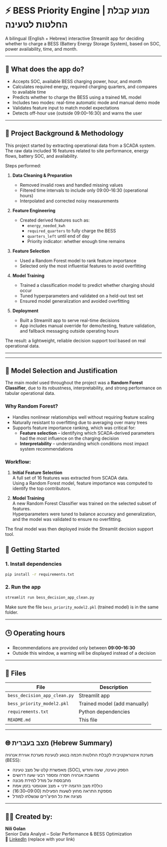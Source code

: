 
# ⚡ BESS Priority Engine | מנוע קבלת החלטות לטעינה

A bilingual (English + Hebrew) interactive Streamlit app for deciding whether to charge a BESS (Battery Energy Storage System), based on SOC, power availability, time, and month.

---

## 🧠 What does the app do?

- Accepts SOC, available BESS charging power, hour, and month
- Calculates required energy, required charging quarters, and compares to available time
- Predicts whether to charge the BESS using a trained ML model
- Includes two modes: real-time automatic mode and manual demo mode
- Validates feature input to match model expectations
- Detects off-hour use (outside 09:00–16:30) and warns the user

---

## 🔬 Project Background & Methodology

This project started by extracting operational data from a SCADA system. The raw data included 16 features related to site performance, energy flows, battery SOC, and availability.

Steps performed:

1. **Data Cleaning & Preparation**
   - Removed invalid rows and handled missing values
   - Filtered time intervals to include only 09:00–16:30 (operational hours)
   - Interpolated and corrected noisy measurements

2. **Feature Engineering**
   - Created derived features such as:
     - `energy_needed_kwh`
     - `required_quarters` to fully charge the BESS
     - `quarters_left` until end of day
     - Priority indicator: whether enough time remains

3. **Feature Selection**
   - Used a Random Forest model to rank feature importance
   - Selected only the most influential features to avoid overfitting

4. **Model Training**
   - Trained a classification model to predict whether charging should occur
   - Tuned hyperparameters and validated on a held-out test set
   - Ensured model generalization and avoided overfitting

5. **Deployment**
   - Built a Streamlit app to serve real-time decisions
   - App includes manual override for demo/testing, feature validation, and fallback messaging outside operating hours

The result: a lightweight, reliable decision support tool based on real operational data.

---


---

## 🤖 Model Selection and Justification

The main model used throughout the project was a **Random Forest Classifier**, due to its robustness, interpretability, and strong performance on tabular operational data.

### Why Random Forest?

- Handles nonlinear relationships well without requiring feature scaling
- Naturally resistant to overfitting due to averaging over many trees
- Supports feature importance ranking, which was critical for:
  - **Feature selection** – identifying which SCADA-derived parameters had the most influence on the charging decision
  - **Interpretability** – understanding which conditions most impact system recommendations

### Workflow:

1. **Initial Feature Selection**  
   A full set of 16 features was extracted from SCADA data.  
   Using a Random Forest model, feature importance was computed to identify the top contributors.

2. **Model Training**  
   A new Random Forest Classifier was trained on the selected subset of features.  
   Hyperparameters were tuned to balance accuracy and generalization, and the model was validated to ensure no overfitting.

The final model was then deployed inside the Streamlit decision support tool.


## 🚀 Getting Started

### 1. Install dependencies

```bash
pip install -r requirements.txt
```

### 2. Run the app

```bash
streamlit run bess_decision_app_clean.py
```

Make sure the file `bess_priority_model2.pkl` (trained model) is in the same folder.

---

## 🕒 Operating hours

- Recommendations are provided only between **09:00–16:30**
- Outside this window, a warning will be displayed instead of a decision

---

## 📂 Files

| File | Description |
|------|-------------|
| `bess_decision_app_clean.py` | Streamlit app |
| `bess_priority_model2.pkl` | Trained model (add manually) |
| `requirements.txt` | Python dependencies |
| `README.md` | This file |

---

## 🌐 מצב בעברית (Hebrew Summary)

מערכת אינטראקטיבית לקבלת החלטות חכמה בנוגע לטעינת מערכת אגירת אנרגיה (BESS):

- מאפשרת קלט של מצב טעינה (SOC), הספק טעינה, שעה וחודש
- מחשבת אנרגיה חסרה ומספר רבעי שעה דרושים
- מתבססת על מודל למידת מכונה
- כוללת מצב הדגמה ידני + מצב אוטומטי בזמן אמת
- מספקת התראה מחוץ לשעות הפעילות (09:00–16:30)
- מציגה את כל הפיצ'רים שנשלחו למודל

---

## 👩‍💻 Created by:

**Nili Golan**  
Senior Data Analyst – Solar Performance & BESS Optimization  
📧 [LinkedIn](https://www.linkedin.com) (replace with your link)

